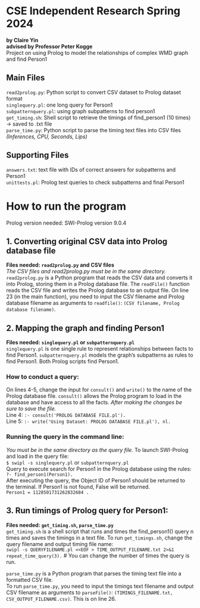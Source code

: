 # CSE Independent Research Spring 2024 
**by Claire Yin**  
**advised by Professor Peter Kogge**  
Project on using Prolog to model the relationships of complex WMD graph and find Person1

## Main Files
`read2prolog.py`: Python script to convert CSV dataset to Prolog dataset format  
`singlequery.pl`: one long query for Person1  
`subpatternquery.pl`: using graph subpatterns to find person1  
`get_timing.sh`: Shell script to retrieve the timings of find_person1 (10 times) -> saved to .txt file  
`parse_time.py`: Python script to parse the timing text files into CSV files  
*(Inferences, CPU, Seconds, Lips)*  
## Supporting Files
`answers.txt`: text file with IDs of correct answers for subpatterns and Person1  
`unittests.pl`: Prolog test queries to check subpatterns and final Person1

# How to run the program
Prolog version needed: SWI-Prolog version 9.0.4  
## 1. Converting original CSV data into Prolog database file
**Files needed: `read2prolog.py` and CSV files**  
*The CSV files and read2prolog.py must be in the same directory.*  
`read2prolog.py` is a Python program that reads the CSV data and converts it into Prolog, storing them in a Prolog database file. The `readFile()` function reads the CSV file and writes the Prolog database to an output file. On line 23 (in the main function), you need to input the CSV filename and Prolog database filename as arguments to `readfile()`:  `(CSV filename, Prolog database filename)`.

## 2. Mapping the graph and finding Person1
**Files needed: `singlequery.pl` or `subpatternquery.pl`**  
`singlequery.pl` is one single rule to represent relationships between facts to find Person1. 
`subpatternquery.pl` models the graph’s subpatterns as rules to find Person1. Both Prolog scripts find Person1.  
### How to conduct a query:
On lines 4-5, change the input for `consult()` and `write()` to the name of the Prolog database file. `consult()` allows the Prolog program to load in the database and have access to all the facts. *After making the changes be sure to save the file.*    
Line 4:  `:- consult('PROLOG DATABASE FILE.pl').`  
Line 5:   `:- write('Using Dataset: PROLOG DATABASE FILE.pl'), nl.`  
### Running the query in the command line:
*You must be in the same directory as the query file.*
To launch SWI-Prolog and load in the query file:  
`$ swipl -s singlequery.pl` or `subpatternquery.pl`  
Query to execute search for Person1 in the Prolog database using the rules:  
`?- find_person1(Person1).`  
After executing the query, the Object ID of Person1 should be returned to the terminal. If Person1 is not found, False will be returned.  
`Person1 = 1128501731262832684 .`

## 3. Run timings of Prolog query for Person1:
**Files needed: `get_timing.sh`, `parse_time.py`**  
`get_timing.sh` is a shell script that runs and times the find_person1() query n times and saves the timings in a text file.
To run `get_timings.sh`, change the query filename and output timing file name:  
`swipl -s QUERYFILENAME.pl <<EOF > TIME_OUTPUT_FILENAME.txt 2>&1`  
`repeat_time_query(3).`  # You can change the number of times the query is run.  

`parse_time.py` is a Python program that parses the timing text file into a formatted CSV file.  
To run `parse_time.py`, you need to input the timings text filename and output CSV filename as arguments to `parseFile()`:  `(TIMINGS_FILENAME.txt, CSV_OUTPUT_FILENAME.csv)`. This is on line 26. 
